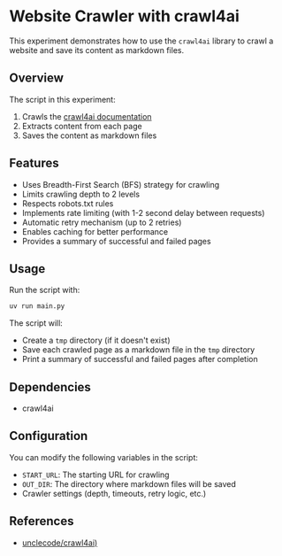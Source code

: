 # Website Crawler with crawl4ai

This experiment demonstrates how to use the `crawl4ai` library to crawl a website and save its content as markdown files.

## Overview

The script in this experiment:
1. Crawls the [crawl4ai documentation](https://docs.crawl4ai.com/) 
2. Extracts content from each page
3. Saves the content as markdown files

## Features

- Uses Breadth-First Search (BFS) strategy for crawling
- Limits crawling depth to 2 levels
- Respects robots.txt rules
- Implements rate limiting (with 1-2 second delay between requests)
- Automatic retry mechanism (up to 2 retries)
- Enables caching for better performance
- Provides a summary of successful and failed pages

## Usage

Run the script with:

```bash
uv run main.py
```

The script will:
- Create a `tmp` directory (if it doesn't exist)
- Save each crawled page as a markdown file in the `tmp` directory
- Print a summary of successful and failed pages after completion

## Dependencies

- crawl4ai

## Configuration

You can modify the following variables in the script:
- `START_URL`: The starting URL for crawling
- `OUT_DIR`: The directory where markdown files will be saved
- Crawler settings (depth, timeouts, retry logic, etc.)

## References

- [unclecode/crawl4ai)](https://github.com/unclecode/crawl4ai)

